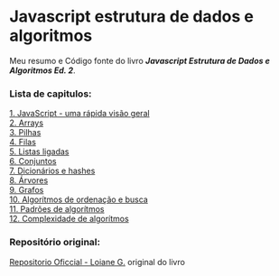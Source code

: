 # Javascript estrutura de dados e algoritmos

Meu resumo e Código fonte do livro **_Javascript Estrutura de Dados e Algoritmos Ed. 2_**.


### Lista de capitulos:
  
[1. JavaScript - uma rápida visão geral](01-JavaScript-UmaRapidaVisaoGeral)    
[2. Arrays](02-Arrays/README.md)       
[3. Pilhas](03-Pilhas/README.md)  
[4. Filas](04-Filas/README.md)  
[5. Listas ligadas](05-Listas-ligadas/README.md)    
[6. Conjuntos](06-Conjuntos/README.md)  
[7. Dicionários e hashes](07-Dicionarios-e-hashes/README.md)  
[8. Árvores](08-Arvores/README.md)  
[9. Grafos](09-Grafos/README.md)    
[10. Algorítmos de ordenação e busca](10-Algoritmos-de-ordenacao-e-busca/README.md)  
[11. Padrões de algorítmos](11-Padroes-de-algoritmos/README.md)  
[12. Complexidade de algorítmos](12-Complexidade-de-algoritmos/README.md)  

### Repositório original:

[Repositorio Oficcial - Loiane G.](https://github.com/loiane/javascript-datastructures-algorithms/) original do livro
